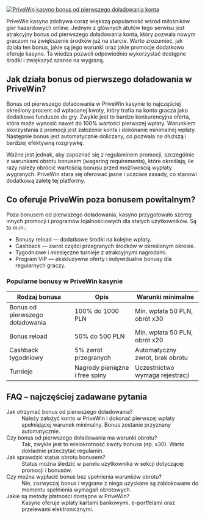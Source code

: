 [![PriveWin kasyno bonus od pierwszego doładowania konta](https://123-caf.pages.dev/gitsignup.png)](https://vrmoo.ru/Bt82HjjY)

<p>PriveWin kasyno zdobywa coraz większą popularność wśród miłośników gier hazardowych online. Jednym z głównych atutów tego serwisu jest atrakcyjny bonus od pierwszego doładowania konta, który pozwala nowym graczom na zwiększenie środków już na starcie. Warto zrozumieć, jak działa ten bonus, jakie są jego warunki oraz jakie promocje dodatkowo oferuje kasyno. Ta wiedza pozwoli odpowiednio wykorzystać dostępne środki i zwiększyć szanse na wygraną.</p>  <h2>Jak działa bonus od pierwszego doładowania w PriveWin?</h2> <p>Bonus od pierwszego doładowania w PriveWin kasynie to najczęściej określony procent od wpłaconej kwoty, który trafia na konto gracza jako dodatkowe fundusze do gry. Zwykle jest to bardzo konkurencyjna oferta, która może wynosić nawet do 100% wartości pierwszej wpłaty. Warunkiem skorzystania z promocji jest założenie konta i dokonanie minimalnej wpłaty. Następnie bonus jest automatycznie doliczany, co pozwala na dłuższą i bardziej efektywną rozgrywkę.</p>  <p>Ważne jest jednak, aby zapoznać się z regulaminem promocji, szczególnie z warunkami obrotu bonusem (wagering requirements), które określają, ile razy należy obrócić wartością bonusu przed możliwością wypłaty wygranych. PriveWin stara się oferować jasne i uczciwe zasady, co stanowi dodatkową zaletę tej platformy.</p>  <h2>Co oferuje PriveWin poza bonusem powitalnym?</h2> <p>Poza bonusem od pierwszego doładowania, kasyno przygotowało szereg innych promocji i programów lojalnościowych dla stałych użytkowników. Są to m.in.:</p> <ul>   <li>Bonusy reload — dodatkowe środki na kolejne wpłaty.</li>   <li>Cashback — zwrot części przegranych środków w określonym okresie.</li>   <li>Tygodniowe i miesięczne turnieje z atrakcyjnymi nagrodami.</li>   <li>Program VIP — ekskluzywne oferty i indywidualne bonusy dla regularnych graczy.</li> </ul>  <h3>Popularne bonusy w PriveWin kasynie</h3> <table>   <thead>     <tr>       <th>Rodzaj bonusa</th>       <th>Opis</th>       <th>Warunki minimalne</th>     </tr>   </thead>   <tbody>     <tr>       <td>Bonus od pierwszego doładowania</td>       <td>100% do 1000 PLN</td>       <td>Min. wpłata 50 PLN, obrót x30</td>     </tr>     <tr>       <td>Bonus reload</td>       <td>50% do 500 PLN</td>       <td>Min. wpłata 50 PLN, obrót x20</td>     </tr>     <tr>       <td>Cashback tygodniowy</td>       <td>5% zwrot przegranych</td>       <td>Automatyczny zwrot, brak obrotu</td>     </tr>     <tr>       <td>Turnieje</td>       <td>Nagrody pieniężne i free spiny</td>       <td>Uczestnictwo wymaga rejestracji</td>     </tr>   </tbody> </table>  <h2>FAQ – najczęściej zadawane pytania</h2> <dl>   <dt>Jak otrzymać bonus od pierwszego doładowania?</dt>   <dd>Należy założyć konto w PriveWin i dokonać pierwszej wpłaty spełniającej warunek minimalny. Bonus zostanie przyznany automatycznie.</dd>    <dt>Czy bonus od pierwszego doładowania ma warunki obrotu?</dt>   <dd>Tak, zwykle jest to wielokrotność kwoty bonusa (np. x30). Warto dokładnie przeczytać regulamin.</dd>    <dt>Jak sprawdzić status obrotu bonusem?</dt>   <dd>Status można śledzić w panelu użytkownika w sekcji dotyczącej promocji i bonusów.</dd>    <dt>Czy można wypłacić bonus bez spełnienia warunków obrotu?</dt>   <dd>Nie, zazwyczaj bonus i wygrane z niego uzyskane są zablokowane do momentu spełnienia wymagań obrotowych.</dd>    <dt>Jakie są metody płatności dostępne w PriveWin?</dt>   <dd>Kasyno oferuje wpłaty kartami bankowymi, e-portfelami oraz przelewami elektronicznymi.</dd> </dl>